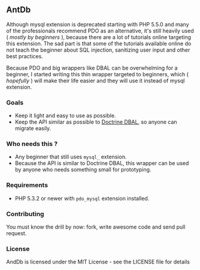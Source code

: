 ## AntDb

Although mysql extension is deprecated starting with PHP 5.5.0 and many of the professionals recommend PDO as an
alternative, it's still heavily used ( _mostly by beginners_ ), because there are a lot of tutorials online targeting
this extension. The sad part is that some of the tutorials available online do not teach the beginner about SQL
injection, sanitizing user input and other best practices.

Because PDO and big wrappers like DBAL can be overwhelming for a beginner, I started writing this thin wrapper targeted
to beginners, which ( _hopefully_ ) will make their life easier and they will use it instead of mysql extension.

### Goals

- Keep it light and easy to use as possible.
- Keep the API similar as possible to [Doctrine DBAL](https://github.com/doctrine/dbal), so anyone can migrate easily.

### Who needs this ?

 - Any beginner that still uses `mysql_` extension.
 - Because the API is similar to Doctrine DBAL, this wrapper can be used by anyone who needs something small for
prototyping.

### Requirements

- PHP 5.3.2 or newer with `pdo_mysql` extension installed.

### Contributing

You must know the drill by now: fork, write awesome code and send pull request.

### License

AndDb is licensed under the MIT License - see the LICENSE file for details
